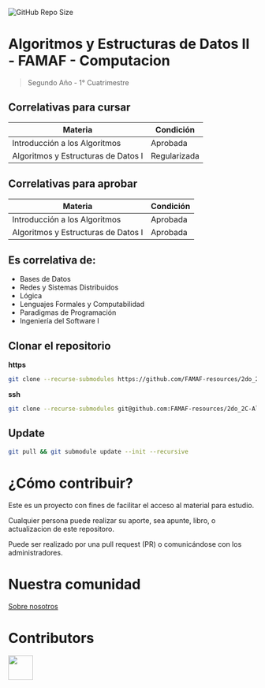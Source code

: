 ![GitHub Repo Size](https://img.shields.io/github/repo-size/FAMAF-resources/2do_2C-Algoritmos_y_estructura_de_datos_II-FAMAF)

# Algoritmos y Estructuras de Datos II - FAMAF - Computacion

> Segundo Año - 1° Cuatrimestre

## Correlativas para **cursar**

| Materia                             | Condición    |
| ----------------------------------- | ------------ |
| Introducción a los Algoritmos       | Aprobada     |
| Algoritmos y Estructuras de Datos I | Regularizada |

## Correlativas para **aprobar**

| Materia                             | Condición    |
| ----------------------------------- | ------------ |
| Introducción a los Algoritmos       | Aprobada     |
| Algoritmos y Estructuras de Datos I | Aprobada     |

## Es correlativa de:

- Bases de Datos
- Redes y Sistemas Distribuidos
- Lógica
- Lenguajes Formales y Computabilidad
- Paradigmas de Programación
- Ingeniería del Software I

## Clonar el repositorio

**https**

```bash
git clone --recurse-submodules https://github.com/FAMAF-resources/2do_2C-Algoritmos_y_estructura_de_datos_II-FAMAF.git
```

**ssh**

```bash
git clone --recurse-submodules git@github.com:FAMAF-resources/2do_2C-Algoritmos_y_estructura_de_datos_II-FAMAF.git
```

## Update

```bash
git pull && git submodule update --init --recursive
```

# ¿Cómo contribuir?

Este es un proyecto con fines de facilitar el acceso al material para estudio.

Cualquier persona puede realizar su aporte, sea apunte, libro, o actualizacion de este repositoro.

Puede ser realizado por una pull request (PR) o comunicándose con los administradores.

# Nuestra comunidad

[Sobre nosotros](https://github.com/FAMAF-resources/.github/tree/main/profile/README.md)

# Contributors
<a href="https://github.com/FAMAF-resources/2do_2C-Algoritmos_y_estructura_de_datos_II-FAMAF/graphs/contributors">
  <img src="https://contrib.rocks/image?repo=FAMAF-resources/2do_2C-Algoritmos_y_estructura_de_datos_II-FAMAF" height=50/>
</a>

